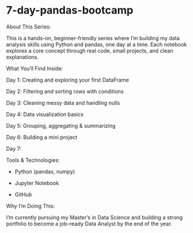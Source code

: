 # 7-day-pandas-bootcamp


About This Series:

This is a hands-on, beginner-friendly series where I’m building my data analysis skills using Python and pandas, one day at a time. Each notebook explores a core concept through real code, small projects, and clean explanations.


What You’ll Find Inside:

 Day 1: Creating and exploring your first DataFrame

 Day 2: Filtering and sorting rows with conditions

 Day 3: Cleaning messy data and handling nulls

 Day 4: Data visualization basics

 Day 5: Grouping, aggregating & summarizing

 Day 6: Building a mini project

 Day 7: 


Tools & Technologies:

- Python (pandas, numpy)

- Jupyter Notebook

- GitHub


Why I’m Doing This:

I’m currently pursuing my Master’s in Data Science and building a strong portfolio to become a job-ready Data Analyst by the end of the year.

